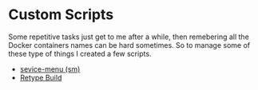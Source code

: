# Custom Scripts

Some repetitive tasks just get to me after a while, then remebering all the Docker containers names can be hard sometimes. So to manage some of these type of things I created a few scripts.

- [sevice-menu (sm)](serviceMenu.md)
- [Retype Build](retypeBuild.md)
